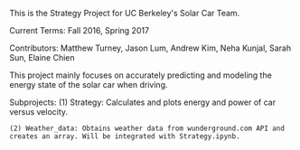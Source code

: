 This is the Strategy Project for UC Berkeley's Solar Car Team. 

  Current Terms: Fall 2016, Spring 2017

  Contributors: Matthew Turney, Jason Lum, Andrew Kim, Neha Kunjal, Sarah Sun, Elaine Chien

This project mainly focuses on accurately predicting and modeling the energy state of the solar car when driving.

  Subprojects:
    (1) Strategy: Calculates and plots energy and power of car versus velocity.
    
    (2) Weather_data: Obtains weather data from wunderground.com API and creates an array. Will be integrated with Strategy.ipynb.

